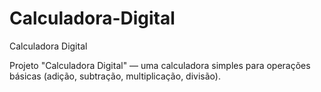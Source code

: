 # Calculadora-Digital
Calculadora Digital

Projeto "Calculadora Digital" — uma calculadora simples para operações básicas (adição, subtração, multiplicação, divisão).
